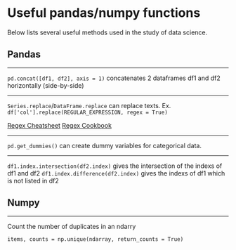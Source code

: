 # Useful pandas/numpy functions

Below lists several useful methods used in the study of data science.


## Pandas

---
`pd.concat([df1, df2], axis = 1)` concatenates 2 dataframes df1 and df2 horizontally (side-by-side)

---
`Series.replace`/`DataFrame.replace` can replace texts. Ex. `df['col'].replace(REGULAR_EXPRESSION, regex = True)`

[Regex Cheatsheet](https://medium.com/factory-mind/regex-tutorial-a-simple-cheatsheet-by-examples-649dc1c3f285)
[Regex Cookbook](https://medium.com/factory-mind/regex-cookbook-most-wanted-regex-aa721558c3c1)

---
`pd.get_dummies()` can create dummy variables for categorical data.

---
`df1.index.intersection(df2.index)` gives the intersection of the indexs of df1 and df2
`df1.index.difference(df2.index)` gives the indexs of df1 which is not listed in df2



## Numpy
---

Count the number of duplicates in an ndarry

`items, counts = np.unique(ndarray, return_counts = True)` 
